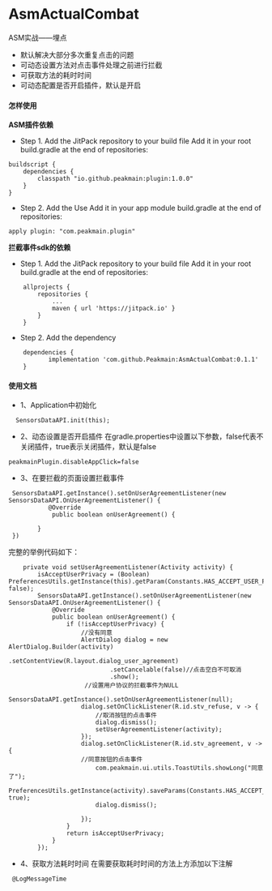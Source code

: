 # AsmActualCombat
ASM实战——埋点
- 默认解决大部分多次重复点击的问题
- 可动态设置方法对点击事件处理之前进行拦截
- 可获取方法的耗时时间
- 可动态配置是否开启插件，默认是开启
#### 怎样使用
**ASM插件依赖**
- Step 1. Add the JitPack repository to your build file
Add it in your root build.gradle at the end of repositories:
```
buildscript {
    dependencies {
        classpath "io.github.peakmain:plugin:1.0.0"
    }
}

```
- Step 2. Add the Use
Add it in your app module build.gradle at the end of repositories:
```
apply plugin: "com.peakmain.plugin"
```
**拦截事件sdk的依赖**
- Step 1. Add the JitPack repository to your build file
Add it in your root build.gradle at the end of repositories:
```
	allprojects {
		repositories {
			...
			maven { url 'https://jitpack.io' }
		}
	}
```
- Step 2. Add the dependency
```
	dependencies {
	       implementation 'com.github.Peakmain:AsmActualCombat:0.1.1'
	}
```
#### 使用文档
- 1、Application中初始化
```
  SensorsDataAPI.init(this);
```
- 2、动态设置是否开启插件
在gradle.properties中设置以下参数，false代表不关闭插件，true表示关闭插件，默认是false
```
peakmainPlugin.disableAppClick=false
```

- 3、在要拦截的页面设置拦截事件
```
 SensorsDataAPI.getInstance().setOnUserAgreementListener(new SensorsDataAPI.OnUserAgreementListener() {
           @Override
            public boolean onUserAgreement() {
            
        }
 })
```
完整的举例代码如下：
```
    private void setUserAgreementListener(Activity activity) {
        isAcceptUserPrivacy = (Boolean) PreferencesUtils.getInstance(this).getParam(Constants.HAS_ACCEPT_USER_PRIVACY, false);
        SensorsDataAPI.getInstance().setOnUserAgreementListener(new SensorsDataAPI.OnUserAgreementListener() {
            @Override
            public boolean onUserAgreement() {
                if (!isAcceptUserPrivacy) {
                    //没有同意
                    AlertDialog dialog = new AlertDialog.Builder(activity)
                            .setContentView(R.layout.dialog_user_agreement)
                            .setCancelable(false)//点击空白不可取消
                            .show();
                     //设置用户协议的拦截事件为NULL
                    SensorsDataAPI.getInstance().setOnUserAgreementListener(null);
                    dialog.setOnClickListener(R.id.stv_refuse, v -> {
                        //取消按钮的点击事件
                        dialog.dismiss();
                        setUserAgreementListener(activity);
                    });
                    dialog.setOnClickListener(R.id.stv_agreement, v -> {
                    //同意按钮的点击事件
                        com.peakmain.ui.utils.ToastUtils.showLong("同意了");
                        PreferencesUtils.getInstance(activity).saveParams(Constants.HAS_ACCEPT_USER_PRIVACY, true);
                        dialog.dismiss();
                      
                    });
                }
                return isAcceptUserPrivacy;
            }
        });
```
- 4、获取方法耗时时间
在需要获取耗时时间的方法上方添加以下注解
```
 @LogMessageTime
```
